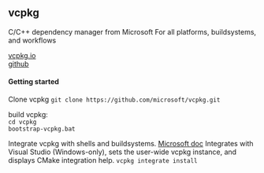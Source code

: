## vcpkg    
C/C++ dependency manager from Microsoft
For all platforms, buildsystems, and workflows

[vcpkg.io](https://vcpkg.io)      
[github](https://github.com/microsoft/vcpkg)

#### Getting started
Clone vcpkg `git clone https://github.com/microsoft/vcpkg.git`    

build vcpkg:   
`cd vcpkg`    
`bootstrap-vcpkg.bat`

Integrate vcpkg with shells and buildsystems. [Microsoft doc](https://learn.microsoft.com/en-us/vcpkg/commands/integrate)
Integrates with Visual Studio (Windows-only), sets the user-wide vcpkg instance, and displays CMake integration help.
`vcpkg integrate install`
